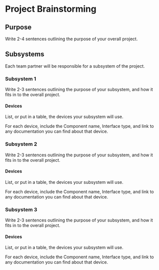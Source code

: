 # Project Brainstorming

## Purpose

Write 2-4 sentences outlining the purpose of your overall project.

## Subsystems

Each team partner will be responsible for a subsystem of the project.

### Subsystem 1

Write 2-3 sentences outlining the purpose of your subsystem, and how it fits in to the overall project.

#### Devices

List, or put in a table, the devices your subsystem will use. 

For each device, include the Component name, Interface type, and link to any documentation you can find about that device.

### Subsystem 2

Write 2-3 sentences outlining the purpose of your subsystem, and how it fits in to the overall project.

#### Devices

List, or put in a table, the devices your subsystem will use. 

For each device, include the Component name, Interface type, and link to any documentation you can find about that device.

### Subsystem 3

Write 2-3 sentences outlining the purpose of your subsystem, and how it fits in to the overall project.

#### Devices

List, or put in a table, the devices your subsystem will use. 

For each device, include the Component name, Interface type, and link to any documentation you can find about that device.

